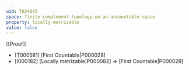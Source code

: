 ```yaml
---
uid: T024843
space: finite-complement-topology-on-an-uncountable-space
property: locally-metrizable
value: false
---
```

[[Proof]]

* [T000581] [First Countable|P000028]
* [I000182] [Locally metrizable|P000082] => [First Countable|P000028]

